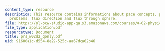 ```yaml
---
content_type: resource
description: This resource contains informations about pace concepts, pace  table
  problems, flux direction and flux through sphere.
file: https://ol-ocw-studio-app-qa.s3.amazonaws.com/courses/8-02-physics-ii-electricity-and-magnetism-spring-2007/91600a1cd5548e22525caa67dca62b46_prs_w02d2_qonly.pdf
file_type: application/pdf
resourcetype: Document
title: prs_w02d2_qonly.pdf
uid: 91600a1c-d554-8e22-525c-aa67dca62b46
---
```

